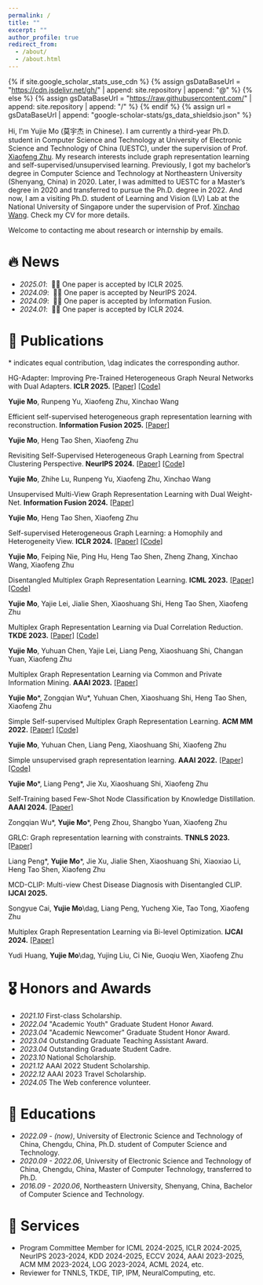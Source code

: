 ```yaml
---
permalink: /
title: ""
excerpt: ""
author_profile: true
redirect_from: 
  - /about/
  - /about.html
---
```


{% if site.google_scholar_stats_use_cdn %}
{% assign gsDataBaseUrl = "https://cdn.jsdelivr.net/gh/" | append: site.repository | append: "@" %}
{% else %}
{% assign gsDataBaseUrl = "https://raw.githubusercontent.com/" | append: site.repository | append: "/" %}
{% endif %}
{% assign url = gsDataBaseUrl | append: "google-scholar-stats/gs_data_shieldsio.json" %}

<span class='anchor' id='about-me'></span>

Hi, I'm Yujie Mo (莫宇杰 in Chinese). I am currently a third-year Ph.D. student in Computer Science and Technology at University of Electronic Science and Technology of China (UESTC), under the supervision of Prof. [Xiaofeng Zhu](https://scholar.google.com/citations?user=-bk1CrcAAAAJ&hl=zh-CN&oi=ao). My research interests include graph representation learning and self-supervised/unsupervised learning. 
Previously, I got my bachelor’s degree in Computer Science and Technology at Northeastern University (Shenyang, China) in 2020. Later, I was admitted to UESTC for a Master’s degree in 2020 and transferred to pursue the Ph.D. degree in 2022. And now, I am a visiting Ph.D. student of Learning and Vision (LV) Lab at the National University of Singapore under the supervision of Prof. [Xinchao Wang](https://scholar.google.com/citations?user=w69Buq0AAAAJ&hl=zh-CN&oi=ao). Check my CV for more details.

Welcome to contacting me about research or internship by emails.


# 🔥 News
- *2025.01*: &nbsp;🎉🎉 One paper is accepted by ICLR 2025. 
- *2024.09*: &nbsp;🎉🎉 One paper is accepted by NeurIPS 2024. 
- *2024.09*: &nbsp;🎉🎉 One paper is accepted by Information Fusion. 
- *2024.01*: &nbsp;🎉🎉 One paper is accepted by ICLR 2024. 

# 📝 Publications 

<!-- <div class='paper-box'><div class='paper-box-image'><div><div class="badge">CVPR 2016</div><img src='images/500x300.png' alt="sym" width="100%"></div></div>
<div class='paper-box-text' markdown="1">-->
\* indicates equal contribution, \dag indicates the corresponding author.

HG-Adapter: Improving Pre-Trained Heterogeneous Graph Neural Networks with Dual Adapters. **ICLR 2025.** [[Paper]](https://openreview.net/pdf?id=AEglX9CHFN) [[Code]](https://github.com/YujieMo/HG-Adapter)

**Yujie Mo**, Runpeng Yu, Xiaofeng Zhu, Xinchao Wang

Efficient self-supervised heterogeneous graph representation learning with reconstruction. **Information Fusion 2025.** [[Paper]](https://www.sciencedirect.com/science/article/abs/pii/S1566253524006249)

**Yujie Mo**, Heng Tao Shen, Xiaofeng Zhu

Revisiting Self-Supervised Heterogeneous Graph Learning from Spectral Clustering Perspective. **NeurIPS 2024.** [[Paper]](https://openreview.net/pdf?id=I6tRENM5Ya) [[Code]](https://github.com/YujieMo/SCHOOL)

**Yujie Mo**, Zhihe Lu, Runpeng Yu, Xiaofeng Zhu, Xinchao Wang

Unsupervised Multi-View Graph Representation Learning with Dual Weight-Net. **Information Fusion 2024.** [[Paper]](https://www.sciencedirect.com/science/article/abs/pii/S1566253524004470)

**Yujie Mo**, Heng Tao Shen, Xiaofeng Zhu

Self-supervised Heterogeneous Graph Learning: a Homophily and Heterogeneity View. **ICLR 2024.** [[Paper]](https://openreview.net/pdf?id=3FJOKjooIj) [[Code]](https://github.com/YujieMo/HERO)

**Yujie Mo**, Feiping Nie, Ping Hu, Heng Tao Shen, Zheng Zhang, Xinchao Wang, Xiaofeng Zhu

Disentangled Multiplex Graph Representation Learning. **ICML 2023.** [[Paper]](https://openreview.net/pdf?id=lYZOjMvxws) [[Code]](https://github.com/YujieMo/DMG)

**Yujie Mo**, Yajie Lei, Jialie Shen, Xiaoshuang Shi, Heng Tao Shen, Xiaofeng Zhu

Multiplex Graph Representation Learning via Dual Correlation Reduction. **TKDE 2023.** [[Paper]](https://ieeexplore.ieee.org/stamp/stamp.jsp?tp=&arnumber=10109130) [[Code]](https://github.com/YujieMo/MGDCR)

**Yujie Mo**, Yuhuan Chen, Yajie Lei, Liang Peng, Xiaoshuang Shi, Changan Yuan, Xiaofeng Zhu

Multiplex Graph Representation Learning via Common and Private Information Mining. **AAAI 2023.** [[Paper]](https://ojs.aaai.org/index.php/AAAI/article/view/26105)

**Yujie Mo**\*, Zongqian Wu\*, Yuhuan Chen, Xiaoshuang Shi, Heng Tao Shen, Xiaofeng Zhu

Simple Self-supervised Multiplex Graph Representation Learning. **ACM MM 2022.** [[Paper]](https://dl.acm.org/doi/pdf/10.1145/3503161.3547949) [[Code]](https://github.com/YujieMo/SSMGRL)

**Yujie Mo**, Yuhuan Chen, Liang Peng, Xiaoshuang Shi, Xiaofeng Zhu

Simple unsupervised graph representation learning. **AAAI 2022.** [[Paper]](https://ojs.aaai.org/index.php/AAAI/article/view/20748) [[Code]](https://github.com/YujieMo/SUGRL)

**Yujie Mo**\*, Liang Peng\*, Jie Xu, Xiaoshuang Shi, Xiaofeng Zhu

Self-Training based Few-Shot Node Classification by Knowledge Distillation. **AAAI 2024.** [[Paper]](https://scholar.google.com/schhp?hl=zh-CN) 

Zongqian Wu\*, **Yujie Mo**\*, Peng Zhou, Shangbo Yuan, Xiaofeng Zhu

GRLC: Graph representation learning with constraints. **TNNLS 2023.** [[Paper]](https://ieeexplore.ieee.org/stamp/stamp.jsp?tp=&arnumber=10036344) 

Liang Peng\*, **Yujie Mo**\*, Jie Xu, Jialie Shen, Xiaoshuang Shi, Xiaoxiao Li, Heng Tao Shen, Xiaofeng Zhu

MCD-CLIP: Multi-view Chest Disease Diagnosis with Disentangled CLIP. **IJCAI 2025.** 

Songyue Cai, **Yujie Mo**\dag, Liang Peng, Yucheng Xie, Tao Tong, Xiaofeng Zhu

Multiplex Graph Representation Learning via Bi-level Optimization. **IJCAI 2024.** [[Paper]]([https://ieeexplore.ieee.org/stamp/stamp.jsp?tp=&arnumber=10036344](https://www.ijcai.org/proceedings/2024/230)) 

Yudi Huang, **Yujie Mo**\dag, Yujing Liu, Ci Nie, Guoqiu Wen, Xiaofeng Zhu


<!-- [Deep Residual Learning for Image Recognition](https://openaccess.thecvf.com/content_cvpr_2016/papers/He_Deep_Residual_Learning_CVPR_2016_paper.pdf)

**Kaiming He**, Xiangyu Zhang, Shaoqing Ren, Jian Sun

[**Project**](https://scholar.google.com/citations?view_op=view_citation&hl=zh-CN&user=DhtAFkwAAAAJ&citation_for_view=DhtAFkwAAAAJ:ALROH1vI_8AC) <strong><span class='show_paper_citations' data='DhtAFkwAAAAJ:ALROH1vI_8AC'></span></strong>
- Lorem ipsum dolor sit amet, consectetur adipiscing elit. Vivamus ornare aliquet ipsum, ac tempus justo dapibus sit amet. 
</div>
</div>

- [Lorem ipsum dolor sit amet, consectetur adipiscing elit. Vivamus ornare aliquet ipsum, ac tempus justo dapibus sit amet](https://github.com), A, B, C, **CVPR 2020**
这是一段被注释掉的文字 -->

# 🎖 Honors and Awards
- *2021.10* First-class Scholarship. 
- *2022.04* "Academic Youth" Graduate Student Honor Award.
- *2023.04* "Academic Newcomer" Graduate Student Honor Award.
- *2023.04* Outstanding Graduate Teaching Assistant Award.
- *2023.04* Outstanding Graduate Student Cadre.
- *2023.10* National Scholarship.
- *2021.12* AAAI 2022 Student Scholarship.
- *2022.12* AAAI 2023 Travel Scholarship.
- *2024.05* The Web conference volunteer.

# 📖 Educations
- *2022.09 - (now)*, University of Electronic Science and Technology of China, Chengdu, China, Ph.D. student of Computer Science and Technology.
- *2020.09 - 2022.06*, University of Electronic Science and Technology of China, Chengdu, China, Master of Computer Technology, transferred to Ph.D. 
- *2016.09 - 2020.06*, Northeastern University, Shenyang, China, Bachelor of Computer Science and Technology. 

# 💬 Services
- Program Committee Member for ICML 2024-2025, ICLR 2024-2025, NeurIPS 2023-2024, KDD 2024-2025, ECCV 2024, AAAI 2023-2025, ACM MM 2023-2024, LOG 2023-2024, ACML 2024, etc. 
- Reviewer for TNNLS, TKDE, TIP, IPM, NeuralComputing, etc.

